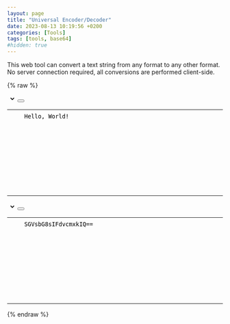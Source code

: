 ```yaml
---
layout: page
title: "Universal Encoder/Decoder"
date: 2023-08-13 10:19:56 +0200
categories: [Tools]
tags: [tools, base64]
#hidden: true
---
```


This web tool can convert a text string from any format to any other format.
No server connection required, all conversions are performed client-side.

{% raw %}
<style>
.encdec-highlight {
  padding: 0;
}
.encdec-code-container {
  width: 100%;
  padding: 0 !important;
}
.encdec-code-block {
  width: 100%;
  height: 200px; /* TODO: auto-resize */
  background: none;
  outline: 0;
  padding: .5rem 1.5rem 1rem;
  border: 0;
  resize: none;
}
.encdec-select-container {
  display: inline-block;
  border-radius: .5rem;
}
.encdec-select-control {
  background: var(--highlight-bg-color);
  color: var(--code-header-text-color);
  border: 0;
  font-size: .85rem;
  font-weight: 600;
  text-align: center;
  cursor: pointer;
}
.encdec-select-control:hover {
  color: black;
}
@media (prefers-color-scheme: dark) {
  html:not([data-mode]) .encdec-select-control:hover,
  html[data-mode="dark"] .encdec-select-control:hover {
    color: white;
  }
}
.encdec-error {
  margin: 0 1em 1em;
}
.encdec-error:not([data-error]) {
  display: none;
}
.encdec-error::after {
  content: attr(data-error);
}
</style>

<div class="language-plaintext highlighter-rouge">
  <div class="code-header">
    <span class="encdec-select-container">
      <i class="fas fa-code fa-fw small"></i><select id="encdec-select1" class="encdec-select-control"></select>
    </span>
    <button aria-label="copy" data-title-succeed="Copied!"><i class="far fa-clipboard"></i></button>
  </div>
  <div class="highlight encdec-highlight">
    <!-- HACK: https://github.com/cotes2020/jekyll-theme-chirpy/blob/0d4103d47bc9cff93918bb09a2957737cc3c9fe0/_includes/refactor-content.html#L14 -->
    <code><table class="rouge-table">
      <tbody>
        <tr>
          <td class="rouge-gutter gl"></td>
          <!-- HACK: avoid white spaces when copying to clipboard. -->
          <td class="rouge-code encdec-code-container"><textarea id="encdec-code1" class="encdec-code-block" contenteditable autocomplete="off" autocorrect="off" autocapitalize="off" spellcheck="false">Hello, World!</textarea></td>
        </tr>
      </tbody>
    </table></code>
    <blockquote id="encdec-error1" class="prompt-danger encdec-error"></blockquote>
  </div>
</div>

<div class="language-plaintext highlighter-rouge">
  <div class="code-header">
    <span class="encdec-select-container">
      <i class="fas fa-code fa-fw small"></i><select id="encdec-select2" class="encdec-select-control"></select>
    </span>
    <button aria-label="copy" data-title-succeed="Copied!"><i class="far fa-clipboard"></i></button>
  </div>
  <div class="highlight encdec-highlight">
    <code><table class="rouge-table">
      <tbody>
        <tr>
          <td class="rouge-gutter gl"></td>
          <td class="rouge-code encdec-code-container"><textarea id="encdec-code2" class="encdec-code-block" contenteditable autocomplete="off" autocorrect="off" autocapitalize="off" spellcheck="false">SGVsbG8sIFdvcmxkIQ==</textarea></td>
        </tr>
      </tbody>
    </table></code>
    <blockquote id="encdec-error2" class="prompt-danger encdec-error"></blockquote>
  </div>
</div>

<script>(() => {
  const str2bin = data => new TextEncoder().encode(data);
  const bin2str = data => new TextDecoder('utf-8').decode(data);

  /** @type {{ [format: string]: string }} */
  const formats = {
    'base64': "Base64",
    'hex': "HEX",
    'json': "JSON",
    'uri-component': "URI Component",
    'utf8': "UTF-8",
  };

  /** @type {{ [format: string]: (data: string) => Uint8Array }} */
  const decoders = {
    'base64': data => str2bin(atob(data)), /* TODO: don't use atob */
    'hex': data => {
      data = data.replace(/[^a-zA-Z0-9]/g, '');

      if (/[^a-fA-F0-9]/.test(data))
        throw new SyntaxError("String contains an invalid character.");

      if (data.length % 2)
        throw new SyntaxError("Invalid string length.");

      const bytes = new Uint8Array(data.length / 2);
      for (let i = 0; i < data.length - 1; i += 2)
          bytes[i / 2] = parseInt(data.substr(i, 2), 16);

      return bytes;
    },
    'json': data => str2bin(JSON.parse(`"${data}"`)),
    'uri-component': data => str2bin(decodeURIComponent(data)),
    'utf8': str2bin,
  };

  /** @type {{ [format: string]: (data: Uint8Array) => string }} */
  const encoders = {
    'base64': data => btoa(bin2str(data)), /* TODO: don't use btoa */
    'hex': data => [...data].map(b => b.toString(16).padStart(2, '0')).join(''),
    'json': data => JSON.stringify(bin2str(data)).replace(/^"|"$/g, ''),
    'uri-component': data => encodeURIComponent(bin2str(data)),
    'utf8': bin2str,
  };

  const NO_CONVERTER_AVAILABLE = "No converter available.";

  const select1 = document.getElementById('encdec-select1');
  const select2 = document.getElementById('encdec-select2');

  const code1 = document.getElementById('encdec-code1');
  const code2 = document.getElementById('encdec-code2');

  const error1 = document.getElementById('encdec-error1');
  const error2 = document.getElementById('encdec-error2');

  for (const select of [select1, select2]) {
    for (const format in formats) {
      const option = document.createElement('option');
      option.value = format;
      option.innerText = formats[format];
      select.appendChild(option);
    }
  }

  const urlSearch = new URLSearchParams(window.location.search);
  select1.value = urlSearch.get('from') || 'utf8';
  select2.value = urlSearch.get('to') || 'base64';

  if (urlSearch.has('value'))
    code1.value = urlSearch.get('value');

  let format1 = select1.value;
  select1.addEventListener('change', () => {
    convert(code1.value, format1, select1.value, code1, error2, error1, true);
    format1 = select1.value;

    convert(code1.value, format1, format2, code2, error1, error2, false);
    refresh(code1.value, format1, format2);
  });

  let format2 = select2.value;
  select2.addEventListener('change', () => {
    convert(code2.value, format2, select2.value, code2, error1, error2, true);
    format2 = select2.value;

    convert(code2.value, format2, format1, code1, error2, error1, false);
    refresh(code2.value, format2, format1);
  });

  code1.addEventListener('input', () => {
    convert(code1.value, format1, format2, code2, error1, error2, false);
    refresh(code1.value, format1, format2);
  });

  code2.addEventListener('input', () => {
    convert(code2.value, format2, format1, code1, error2, error1, false);
    refresh(code2.value, format2, format1);
  });

  const refresh = (value, from, to) => {
    /* HACK: for the "copy to clipboard" script. */
    code1.innerText = code1.value;
    code2.innerText = code2.value;

    const urlSearch = new URLSearchParams(window.location.search);
    urlSearch.set('from', from);
    urlSearch.set('to', to);

    if (value)
      urlSearch.set('value', value);
    else
      urlSearch.delete('value');

    const url = window.location.pathname + '?' + urlSearch.toString();
    if (window.location.href != url)
      history.replaceState(null, "", url);
  };

  /**
   * @param {string} data
   * @param {string} srcFormat
   * @param {string} destFormat
   * @param {HTMLPreElement} dest
   * @param {HTMLDivElement} srcError
   * @param {HTMLDivElement} destError
   * @param {boolean} ignoreErrors
   */
  const convert = (data, srcFormat, destFormat, dest, srcError, destError, ignoreErrors) => {
    srcError.removeAttribute('data-error');
    destError.removeAttribute('data-error');

    /** @type {Uint8Array} */
    let decoded = null;

    if (Object.prototype.hasOwnProperty.call(decoders, srcFormat)) {
      try {
        decoded = decoders[srcFormat](data);
      }
      catch (e) {
        if (!ignoreErrors)
          dest.value = "ERROR";

        srcError.setAttribute('data-error', String(e.message || e));
        return;
      }
    } else {
      if (!ignoreErrors)
        dest.value = "ERROR";

      srcError.setAttribute('data-error', NO_CONVERTER_AVAILABLE);
      return;
    }

    if (Object.prototype.hasOwnProperty.call(encoders, destFormat)) {
      try {
        dest.value = encoders[destFormat](decoded);
      }
      catch (e) {
        if (!ignoreErrors)
          dest.value = "ERROR";

        destError.setAttribute('data-error', String(e.message || e));
        return;
      }
    } else {
      if (!ignoreErrors)
        dest.value = "ERROR";

      destError.setAttribute('data-error', NO_CONVERTER_AVAILABLE);
      return;
    }
  };

  convert(code1.value, format1, format2, code2, error1, error2, false);
  refresh(code1.value, format1, format2);
})()</script>
{% endraw %}
